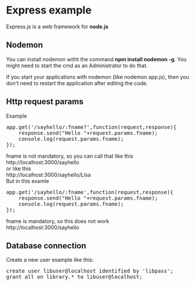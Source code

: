 # Express example

Express.js is a web framework for **node.js**

## Nodemon
You can install nodemon witht the command **npm install nodemon -g**.
You might need to start the cmd as an Administrator to do that.

If you start your applications with nodemon (like nodemon app.js), then
you don't need to restart the application after editing the code.

## Http request params
Example
<pre>
app.get('/sayhello/:fname?',function(request,response){
    response.send("Hello "+request.params.fname);
    console.log(request.params.fname);
});
</pre>
fname is not mandatory, so you can call that like this <br>
http://localhost:3000/sayhello <br>
or like this <br>
http://localhost:3000/sayhello/Lisa <br>
But in this examle 
<pre>
app.get('/sayhello/:fname',function(request,response){
    response.send("Hello "+request.params.fname);
    console.log(request.params.fname);
});
</pre>
fname is mandatory, so this does not work <br>
http://localhost:3000/sayhello <br>

## Database connection

Create a new user example like this:
<pre>
create user libuser@localhost identified by 'libpass';
grant all on library.* to libuser@localhost;
</pre>